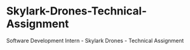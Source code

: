 # Skylark-Drones-Technical-Assignment
Software Development Intern - Skylark Drones - Technical Assignment
